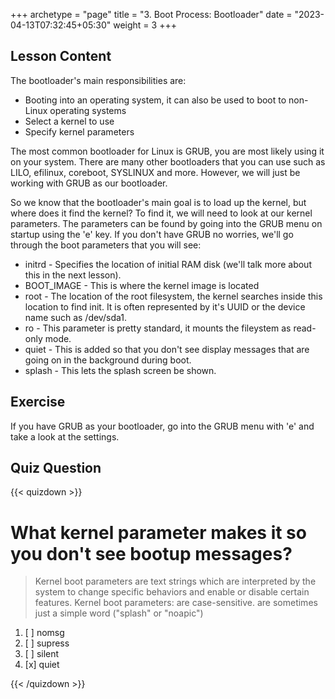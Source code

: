 
+++
archetype = "page"
title = "3. Boot Process: Bootloader"
date = "2023-04-13T07:32:45+05:30"
weight = 3
+++

## Lesson Content

The bootloader's main responsibilities are:

* Booting into an operating system, it can also be used to boot to non-Linux operating systems
* Select a kernel to use
* Specify kernel parameters



The most common bootloader for Linux is GRUB, you are most likely using it on your system. There are many other bootloaders that you can use such as LILO, efilinux, coreboot, SYSLINUX and more. However, we will just be working with GRUB as our bootloader. 

So we know that the bootloader's main goal is to load up the kernel, but where does it find the kernel? To find it, we will need to look at our kernel parameters. The parameters can be found by going into the GRUB menu on startup using the 'e' key. If you don't have GRUB no worries, we'll go through the boot parameters that you will see:

* initrd - Specifies the location of initial RAM disk (we'll talk more about this in the next lesson).
* BOOT\_IMAGE - This is where the kernel image is located
* root - The location of the root filesystem, the kernel searches inside this location to find init. It is often represented by it's UUID or the device name such as /dev/sda1.
* ro - This parameter is pretty standard, it mounts the fileystem as read-only mode.
* quiet - This is added so that you don't see display messages that are going on in the background during boot.
* splash - This lets the splash screen be shown.



## Exercise

If you have GRUB as your bootloader, go into the GRUB menu with 'e' and take a look at the settings.

## Quiz Question

{{< quizdown >}}

# What kernel parameter makes it so you don't see bootup messages?

> Kernel boot parameters are text strings which are interpreted by the system to change specific behaviors and enable or disable certain features. Kernel boot parameters: are case-sensitive. are sometimes just a simple word ("splash" or "noapic")

1. [ ] nomsg
2. [ ] supress
3. [ ] silent
4. [x] quiet

{{< /quizdown >}}
